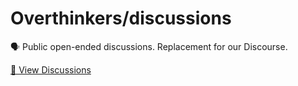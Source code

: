 # Overthinkers/discussions

🗣 Public open-ended discussions. Replacement for our Discourse.

[💬 View Discussions](https://github.com/overthinkers-team/discussions)

